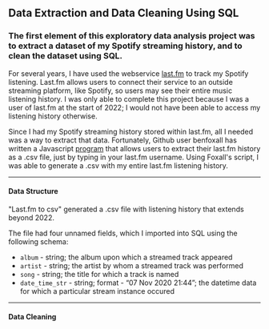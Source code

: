 ## Data Extraction and Data Cleaning Using SQL

### The first element of this exploratory data analysis project was to extract a dataset of my Spotify streaming history, and to clean the dataset using SQL.

For several years, I have used the webservice [last.fm](https://www.last.fm/home) to track my Spotify listening. Last.fm allows users to connect their service to an outside streaming platform, like Spotify, so users may see their entire music listening history. I was only able to complete this project because I was a user of last.fm at the start of 2022; I would not have been able to access my listening history otherwise.

Since I had my Spotify streaming history stored within last.fm, all I needed was a way to extract that data. Fortunately, Github user benfoxall has written a Javascript [program](https://github.com/benfoxall/lastfm-to-csv) that allows users to extract their last.fm history as a .csv file, just by typing in your last.fm username. Using Foxall's script, I was able to generate a .csv with my entire last.fm listening history. 

---

#### Data Structure

"Last.fm to csv" generated a .csv file with listening history that extends beyond 2022.

The file had four unnamed fields, which I imported into SQL using the following schema:
- `album` - string; the album upon which a streamed track appeared
- `artist` - string; the artist by whom a streamed track was performed
- `song` - string; the title for which a track is named
- `date_time_str` - string; format - “07 Nov 2020 21:44”; the datetime data for which a particular stream instance occured

---

#### Data Cleaning
